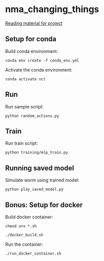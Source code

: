 # nma_changing_things

[Reading material for project](https://github.com/pravsels/nma_changing_things/blob/main/reading.md)


## Setup for conda

Build conda environment: 
```
conda env create -f conda_env.yml
```

Activate the conda environment: 
```
conda activate nct
```

## Run

Run sample script: 
```
python random_actions.py 
```

## Train

Run train script: 
```
python training/mlp_train.py 
```

## Running saved model 

Simulate worm using trained model: 
```
python play_saved_model.py 
```

## Bonus: Setup for docker 

Build docker container:
```
chmod u+x *.sh

./docker_build.sh
```

Run the container:
```
./run_docker_container.sh
```
